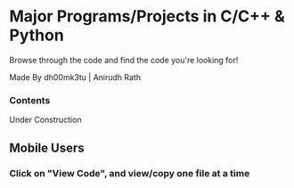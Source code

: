 # Major Programs/Projects in C/C++ & Python
Browse through the code and find the code you're looking for!

Made By dh00mk3tu | Anirudh Rath 

### Contents
Under Construction

##  Mobile Users
### Click on "View Code", and view/copy one file at a time 
